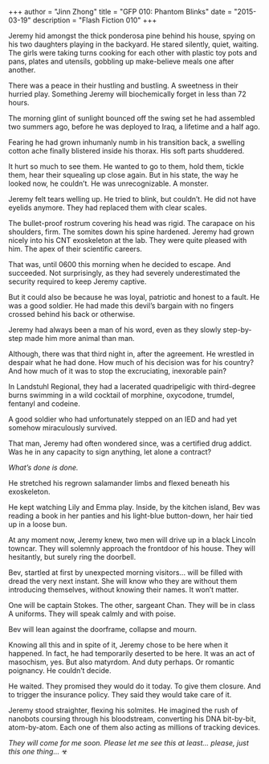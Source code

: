 +++
author = "Jinn Zhong"
title = "GFP 010: Phantom Blinks"
date = "2015-03-19"
description = "Flash Fiction 010"
+++

Jeremy hid amongst the thick ponderosa pine behind his house, spying on his two daughters playing in the backyard. He stared silently, quiet, waiting. The girls were taking turns cooking for each other with plastic toy pots and pans, plates and utensils, gobbling up make-believe meals one after another.

There was a peace in their hustling and bustling. A sweetness in their hurried play. Something Jeremy will biochemically forget in less than 72 hours.

The morning glint of sunlight bounced off the swing set he had assembled two summers ago, before he was deployed to Iraq, a lifetime and a half ago.

Fearing he had grown inhumanly numb in his transition back, a swelling cotton ache finally blistered inside his thorax. His soft parts shuddered. 

It hurt so much to see them. He wanted to go to them, hold them, tickle them, hear their squealing up close again. But in his state, the way he looked now, he couldn’t. He was unrecognizable. A monster.

Jeremy felt tears welling up. He tried to blink, but couldn’t. He did not have eyelids anymore. They had replaced them with clear scales. 

The bullet-proof rostrum covering his head was rigid. The carapace on his shoulders, firm. The somites down his spine hardened. Jeremy had grown nicely into his CNT exoskeleton at the lab. They were quite pleased with him. The apex of their scientific careers.

That was, until 0600 this morning when he decided to escape. And succeeded. Not surprisingly, as they had severely underestimated the security required to keep Jeremy captive.

But it could also be because he was loyal, patriotic and honest to a fault. He was a good soldier. He had made this devil’s bargain with no fingers crossed behind his back or otherwise.

Jeremy had always been a man of his word, even as they slowly step-by-step made him more animal than man.

Although, there was that third night in, after the agreement. He wrestled in despair what he had done. How much of his decision was for his country? And how much of it was to stop the excruciating, inexorable pain?

In Landstuhl Regional, they had a lacerated quadripeligic with third-degree burns swimming in a wild cocktail of morphine, oxycodone, trumdel, fentanyl and codeine. 

A good soldier who had unfortunately stepped on an IED and had yet somehow miraculously survived.

That man, Jeremy had often wondered since, was a certified drug addict. Was he in any capacity to sign anything, let alone a contract?

_What’s done is done._

He stretched his regrown salamander limbs and flexed beneath his exoskeleton. 

He kept watching Lily and Emma play. Inside, by the kitchen island, Bev was reading a book in her panties and his light-blue button-down, her hair tied up in a loose bun.

At any moment now, Jeremy knew, two men will drive up in a black Lincoln towncar. They will solemnly approach the frontdoor of his house. They will hesitantly, but surely ring the doorbell. 

Bev, startled at first by unexpected morning visitors... will be filled with dread the very next instant. She will know who they are without them introducing themselves, without knowing their names. It won’t matter. 

One will be captain Stokes. The other, sargeant Chan. They will be in class A uniforms. They will speak calmly and with poise. 

Bev will lean against the doorframe, collapse and mourn.

Knowing all this and in spite of it, Jeremy chose to be here when it happened. In fact, he had temporarily deserted to be here.  It was an act of masochism, yes. But also matyrdom. And duty perhaps. Or romantic poignancy. He couldn’t decide.

He waited. They promised they would do it today. To give them closure. And to trigger the insurance policy. They said they would take care of it.

Jeremy stood straighter, flexing his solmites. He imagined the rush of nanobots coursing through his bloodstream, converting his DNA bit-by-bit, atom-by-atom. Each one of them also acting as millions of tracking devices.

_They will come for me soon. Please let me see this at least... please, just this one thing..._ ☣

